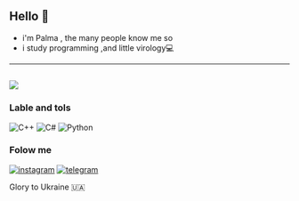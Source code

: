 
## Hello 👋
- i'm Palma , the many people know me so
- i study programming ,and little virology💻

---
![](https://www.icegif.com/wp-content/uploads/2022/02/icegif-978.gif)
---

### Lable and tols
![C++](https://img.shields.io/badge/-C++-090909?style=for-the-badge&logo=c%2b%2b)
![C#](https://img.shields.io/badge/-C%23-090909?style=for-the-badge&logo=C%23)
![Python](https://img.shields.io/badge/-Python-090909?style=for-the-badge&logo=python)

### Folow me
[![instagram](https://img.shields.io/badge/-instagram-090909?style=for-the-badge&logo=instagram)](https://instagram.com/palma.luv/)
[![telegram](https://img.shields.io/badge/-Telegram-090909?style=for-the-badge&logo=telegram)](https://t.me/SupPrivacy_bot/?start)

Glory to Ukraine 🇺🇦
